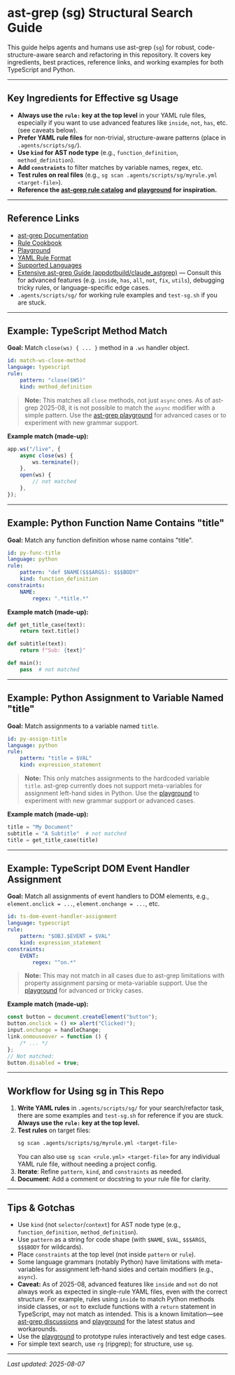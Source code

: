 # ast-grep (sg) Structural Search Guide

This guide helps agents and humans use ast-grep (`sg`) for robust, code-structure-aware search and refactoring in this repository. It covers key ingredients, best practices, reference links, and working examples for both TypeScript and Python.

---

## Key Ingredients for Effective sg Usage

-   **Always use the `rule:` key at the top level** in your YAML rule files, especially if you want to use advanced features like `inside`, `not`, `has`, etc. (see caveats below).
-   **Prefer YAML rule files** for non-trivial, structure-aware patterns (place in `.agents/scripts/sg/`).
-   **Use `kind` for AST node type** (e.g., `function_definition`, `method_definition`).
-   **Add `constraints`** to filter matches by variable names, regex, etc.
-   **Test rules on real files** (e.g., `sg scan .agents/scripts/sg/myrule.yml <target-file>`).
-   **Reference the [ast-grep rule catalog](https://ast-grep.github.io/rule-cookbook/) and [playground](https://play.ast-grep.dev/) for inspiration.**

---

## Reference Links

-   [ast-grep Documentation](https://ast-grep.github.io/docs/)
-   [Rule Cookbook](https://ast-grep.github.io/rule-cookbook/)
-   [Playground](https://play.ast-grep.dev/)
-   [YAML Rule Format](https://ast-grep.github.io/docs/rule-syntax/)
-   [Supported Languages](https://ast-grep.github.io/docs/language-support/)
-   [Extensive ast-grep Guide (appdotbuild/claude_astgrep)](https://raw.githubusercontent.com/appdotbuild/claude_astgrep/refs/heads/main/.claude/commands/ast_grep.md) — Consult this for advanced features (e.g. `inside`, `has`, `all`, `not`, `fix`, `utils`), debugging tricky rules, or language-specific edge cases.
-   `.agents/scripts/sg/` for working rule examples and `test-sg.sh` if you are stuck.

---

## Example: TypeScript Method Match

**Goal:** Match `close(ws) { ... }` method in a `.ws` handler object.

```yaml
id: match-ws-close-method
language: typescript
rule:
    pattern: "close($WS)"
    kind: method_definition
```

> **Note:** This matches all `close` methods, not just `async` ones. As of ast-grep 2025-08, it is not possible to match the `async` modifier with a simple pattern. Use the [ast-grep playground](https://play.ast-grep.dev/) for advanced cases or to experiment with new grammar support.

**Example match (made-up):**

```ts
app.ws("/live", {
    async close(ws) {
        ws.terminate();
    },
    open(ws) {
        // not matched
    },
});
```

---

## Example: Python Function Name Contains "title"

**Goal:** Match any function definition whose name contains "title".

```yaml
id: py-func-title
language: python
rule:
    pattern: "def $NAME($$$ARGS): $$$BODY"
    kind: function_definition
constraints:
    NAME:
        regex: ".*title.*"
```

**Example match (made-up):**

```python
def get_title_case(text):
    return text.title()

def subtitle(text):
    return f"Sub: {text}"

def main():
    pass  # not matched
```

---

## Example: Python Assignment to Variable Named "title"

**Goal:** Match assignments to a variable named `title`.

```yaml
id: py-assign-title
language: python
rule:
    pattern: "title = $VAL"
    kind: expression_statement
```

> **Note:** This only matches assignments to the hardcoded variable `title`. ast-grep currently does not support meta-variables for assignment left-hand sides in Python. Use the [playground](https://play.ast-grep.dev/) to experiment with new grammar support or advanced cases.

**Example match (made-up):**

```python
title = "My Document"
subtitle = "A Subtitle"  # not matched
title = get_title_case(title)
```

---

## Example: TypeScript DOM Event Handler Assignment

**Goal:** Match all assignments of event handlers to DOM elements, e.g., `element.onclick = ...`, `element.onchange = ...`, etc.

```yaml
id: ts-dom-event-handler-assignment
language: typescript
rule:
    pattern: "$OBJ.$EVENT = $VAL"
    kind: expression_statement
constraints:
    EVENT:
        regex: "^on.*"
```

> **Note:** This may not match in all cases due to ast-grep limitations with property assignment parsing or meta-variable support. Use the [playground](https://play.ast-grep.dev/) for advanced or tricky cases.

**Example match (made-up):**

```ts
const button = document.createElement("button");
button.onclick = () => alert("Clicked!");
input.onchange = handleChange;
link.onmouseover = function () {
    /* ... */
};
// Not matched:
button.disabled = true;
```

---

## Workflow for Using sg in This Repo

1. **Write YAML rules** in `.agents/scripts/sg/` for your search/refactor task, there are some examples and `test-sg.sh` for reference if you are stuck. **Always use the `rule:` key at the top level.**
2. **Test rules** on target files:
    ```bash
    sg scan .agents/scripts/sg/myrule.yml <target-file>
    ```
    You can also use `sg scan <rule.yml> <target-file>` for any individual YAML rule file, without needing a project config.
3. **Iterate**: Refine `pattern`, `kind`, and `constraints` as needed.
4. **Document**: Add a comment or docstring to your rule file for clarity.

---

## Tips & Gotchas

-   Use `kind` (not `selector`/`context`) for AST node type (e.g., `function_definition`, `method_definition`).
-   Use `pattern` as a string for code shape (with `$NAME`, `$VAL`, `$$$ARGS`, `$$$BODY` for wildcards).
-   Place `constraints` at the top level (not inside `pattern` or `rule`).
-   Some language grammars (notably Python) have limitations with meta-variables for assignment left-hand sides and certain modifiers (e.g., `async`).
-   **Caveat:** As of 2025-08, advanced features like `inside` and `not` do not always work as expected in single-rule YAML files, even with the correct structure. For example, rules using `inside` to match Python methods inside classes, or `not` to exclude functions with a `return` statement in TypeScript, may not match as intended. This is a known limitation—see [ast-grep discussions](https://github.com/ast-grep/ast-grep/discussions) and [playground](https://play.ast-grep.dev/) for the latest status and workarounds.
-   Use the [playground](https://play.ast-grep.dev/) to prototype rules interactively and test edge cases.
-   For simple text search, use `rg` (ripgrep); for structure, use `sg`.

---

_Last updated: 2025-08-07_
